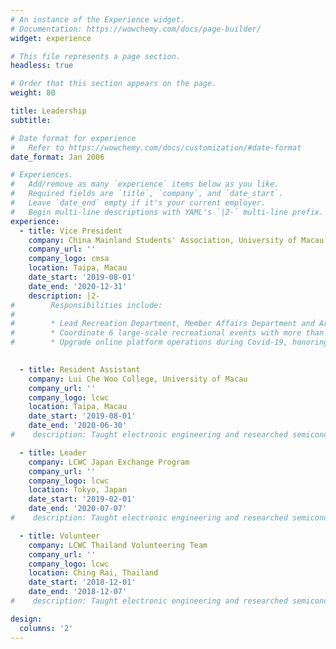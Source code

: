 ```yaml
---
# An instance of the Experience widget.
# Documentation: https://wowchemy.com/docs/page-builder/
widget: experience

# This file represents a page section.
headless: true

# Order that this section appears on the page.
weight: 80

title: Leadership 
subtitle:

# Date format for experience
#   Refer to https://wowchemy.com/docs/customization/#date-format
date_format: Jan 2006

# Experiences.
#   Add/remove as many `experience` items below as you like.
#   Required fields are `title`, `company`, and `date_start`.
#   Leave `date_end` empty if it's your current employer.
#   Begin multi-line descriptions with YAML's `|2-` multi-line prefix.
experience:
  - title: Vice President
    company: China Mainland Students' Association, University of Macau Student Union
    company_url: ''
    company_logo: cmsa
    location: Taipa, Macau
    date_start: '2019-08-01'
    date_end: '2020-12-31'
    description: |2-
#        Responsibilities include:
#        
#        * Lead Recreation Department, Member Affairs Department and Arts Group
#        * Coordinate 6 large-scale recreational events with more than 90% attendance rate, earning _Most Favorite Student Activity Award 2020_
#        * Upgrade online platform operations during Covid-19, honoring Most _Favorite Student Organization Award 2020_

        
  - title: Resident Assistant
    company: Lui Che Woo College, University of Macau
    company_url: ''
    company_logo: lcwc
    location: Taipa, Macau
    date_start: '2019-08-01'
    date_end: '2020-06-30'
#    description: Taught electronic engineering and researched semiconductor physics.

  - title: Leader
    company: LCWC Japan Exchange Program
    company_url: ''
    company_logo: lcwc
    location: Tokyo, Japan
    date_start: '2019-02-01'
    date_end: '2020-07-07'
#    description: Taught electronic engineering and researched semiconductor physics.

  - title: Volunteer
    company: LCWC Thailand Volunteering Team
    company_url: ''
    company_logo: lcwc
    location: Ching Rai, Thailand
    date_start: '2018-12-01'
    date_end: '2018-12-07'
#    description: Taught electronic engineering and researched semiconductor physics.

design:
  columns: '2'
---
```

